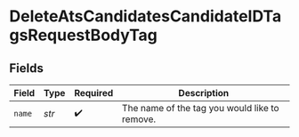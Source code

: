 # DeleteAtsCandidatesCandidateIDTagsRequestBodyTag


## Fields

| Field                                         | Type                                          | Required                                      | Description                                   |
| --------------------------------------------- | --------------------------------------------- | --------------------------------------------- | --------------------------------------------- |
| `name`                                        | *str*                                         | :heavy_check_mark:                            | The name of the tag you would like to remove. |